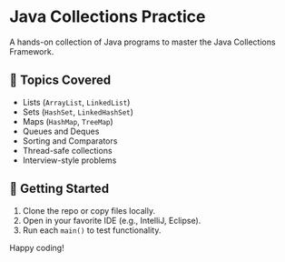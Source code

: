 # Java Collections Practice

A hands-on collection of Java programs to master the Java Collections Framework.

## 📂 Topics Covered

- Lists (`ArrayList`, `LinkedList`)
- Sets (`HashSet`, `LinkedHashSet`)
- Maps (`HashMap`, `TreeMap`)
- Queues and Deques
- Sorting and Comparators
- Thread-safe collections
- Interview-style problems

## 🚀 Getting Started

1. Clone the repo or copy files locally.
2. Open in your favorite IDE (e.g., IntelliJ, Eclipse).
3. Run each `main()` to test functionality.

Happy coding!
